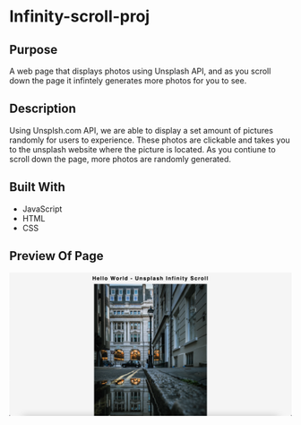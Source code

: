 # Infinity-scroll-proj

## Purpose
A web page that displays photos using Unsplash API, and as you scroll down the page it infintely generates more photos for you to see.

## Description
Using Unsplsh.com API, we are able to display a set amount of pictures randomly for users to experience. These photos are clickable and takes you to the unsplash website where the picture is located. As you contiune to scroll down the page, more photos are randomly generated.

## Built With
* JavaScript
* HTML
* CSS

## Preview Of Page
<img src='./images/unsplash-img.png'>
